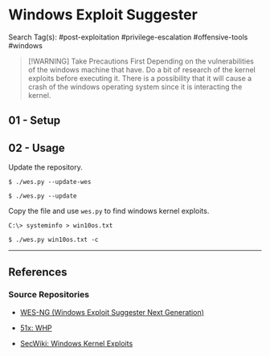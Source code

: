# Windows Exploit Suggester

Search Tag(s): #post-exploitation #privilege-escalation #offensive-tools #windows

> [!WARNING] Take Precautions First
> Depending on the vulnerabilities of the windows machine that have. Do a bit of research of the kernel exploits before executing it. There is a possibility that it will cause a crash of the windows operating system since it is interacting the kernel.

## 01 - Setup

## 02 - Usage

Update the repository.

```
$ ./wes.py --update-wes

$ ./wes.py --update
```

Copy the file and use `wes.py` to find windows kernel exploits.

```
C:\> systeminfo > win10os.txt

$ ./wes.py win10os.txt -c
```

---
## References

### Source Repositories

- [WES-NG (Windows Exploit Suggester Next Generation)](https://github.com/bitsadmin/wesng)

- [51x: WHP](https://github.com/51x/WHP)

- [SecWiki: Windows Kernel Exploits](https://github.com/SecWiki/windows-kernel-exploits)